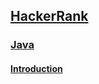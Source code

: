 ## [HackerRank](/Hackerrank)
### [Java](Hackerrank/Java)
#### [Introduction](Hackerrank/Java/Introduction)
